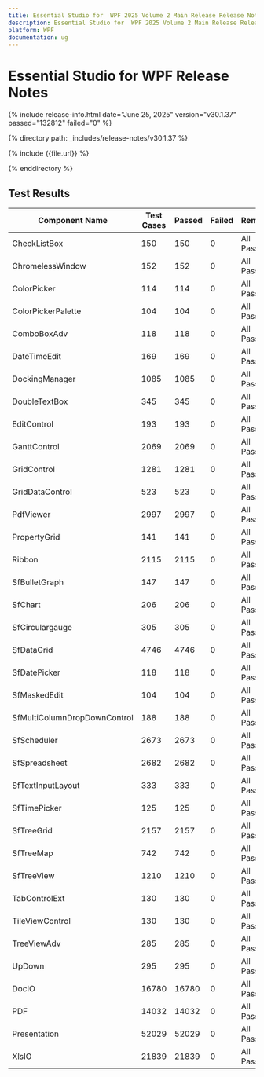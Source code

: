 ```yaml
---
title: Essential Studio for  WPF 2025 Volume 2 Main Release Release Notes  
description: Essential Studio for  WPF 2025 Volume 2 Main Release Release Notes  
platform: WPF
documentation: ug
---
```


# Essential Studio for  WPF  Release Notes  

{% include release-info.html date="June 25, 2025"  version="v30.1.37" passed="132812" failed="0" %}

{% directory path: _includes/release-notes/v30.1.37 %}

{% include {{file.url}} %}

{% enddirectory %}

## Test Results

| Component Name | Test Cases | Passed | Failed | Remarks |
|---------------|------------|--------|--------|---------|
| CheckListBox | 150 | 150 | 0 | All Passed |
| ChromelessWindow | 152 | 152 | 0 | All Passed |
| ColorPicker | 114 | 114 | 0 | All Passed |
| ColorPickerPalette | 104 | 104 | 0 | All Passed |
| ComboBoxAdv | 118 | 118 | 0 | All Passed |
| DateTimeEdit | 169 | 169 | 0 | All Passed |
| DockingManager | 1085 | 1085 | 0 | All Passed |
| DoubleTextBox | 345 | 345 | 0 | All Passed |
| EditControl | 193 | 193 | 0 | All Passed |
| GanttControl | 2069 | 2069 | 0 | All Passed |
| GridControl | 1281 | 1281 | 0 | All Passed |
| GridDataControl | 523 | 523 | 0 | All Passed |
| PdfViewer | 2997 | 2997 | 0 | All Passed |
| PropertyGrid | 141 | 141 | 0 | All Passed |
| Ribbon | 2115 | 2115 | 0 | All Passed |
| SfBulletGraph | 147 | 147 | 0 | All Passed |
| SfChart | 206 | 206 | 0 | All Passed |
| SfCirculargauge | 305 | 305 | 0 | All Passed |
| SfDataGrid | 4746 | 4746 | 0 | All Passed |
| SfDatePicker | 118 | 118 | 0 | All Passed |
| SfMaskedEdit | 104 | 104 | 0 | All Passed |
| SfMultiColumnDropDownControl | 188 | 188 | 0 | All Passed |
| SfScheduler | 2673 | 2673 | 0 | All Passed |
| SfSpreadsheet | 2682 | 2682 | 0 | All Passed |
| SfTextInputLayout | 333 | 333 | 0 | All Passed |
| SfTimePicker | 125 | 125 | 0 | All Passed |
| SfTreeGrid | 2157 | 2157 | 0 | All Passed |
| SfTreeMap | 742 | 742 | 0 | All Passed |
| SfTreeView | 1210 | 1210 | 0 | All Passed |
| TabControlExt | 130 | 130 | 0 | All Passed |
| TileViewControl | 130 | 130 | 0 | All Passed |
| TreeViewAdv | 285 | 285 | 0 | All Passed |
| UpDown | 295 | 295 | 0 | All Passed |
| DocIO | 16780 | 16780 | 0 | All Passed |
| PDF | 14032 | 14032 | 0 | All Passed |
| Presentation | 52029 | 52029 | 0 | All Passed |
| XlsIO | 21839 | 21839 | 0 | All Passed |